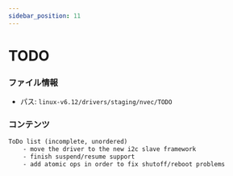 ```yaml
---
sidebar_position: 11
---
```

# TODO

### ファイル情報

- パス: `linux-v6.12/drivers/staging/nvec/TODO`

### コンテンツ

```txt
ToDo list (incomplete, unordered)
	- move the driver to the new i2c slave framework
	- finish suspend/resume support
	- add atomic ops in order to fix shutoff/reboot problems

```
